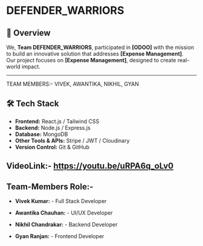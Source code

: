 # DEFENDER_WARRIORS 

## 📌 Overview  
We, **Team DEFENDER_WARRIORS**, participated in **[ODOO]** with the mission to build an innovative solution that addresses **[Expense Management]**.  
Our project focuses on **[Expense Management]**, designed to create real-world impact.  

---
TEAM MEMBERS:- VIVEK, AWANTIKA, NIKHIL, GYAN
## 🛠️ Tech Stack  
- **Frontend:** React.js / Tailwind CSS 
- **Backend:** Node.js / Express.js  
- **Database:** MongoDB 
- **Other Tools & APIs:** Stripe / JWT / Cloudinary  
- **Version Control:** Git & GitHub  

## VideoLink:- https://youtu.be/uRPA6q_oLv0

## Team-Members Role:-
- **Vivek Kumar:** - Full Stack Developer

- **Awantika Chauhan:** - UI/UX Developer

- **Nikhil Chandrakar:** - Backend Developer


- **Gyan Ranjan:** - Frontend Developer

